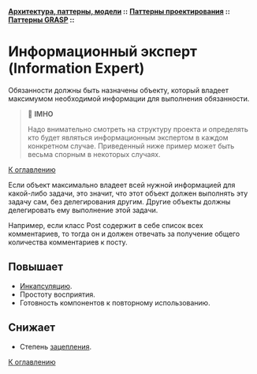 **[Архитектура, паттерны, модели](../../../README.md#patterns) ::** 
**[Паттерны проектирования](../../../README.md#patterns-design) ::** 
**[Паттерны GRASP](../../../README.md#patterns-design-grasp) ::**
# Информационный эксперт (Information Expert)

Обязанности должны быть назначены объекту, который владеет максимумом необходимой информации для выполнения обязанности.

> :thinking: **IMHO**
>
> Надо внимательно смотреть на структуру проекта и определять кто будет являться информационным экспертом в каждом конкретном случае. Приведенный ниже пример может быть весьма спорным в некоторых случаях.

[К оглавлению](../../../README.md#patterns-design-grasp)

Если объект максимально владеет всей нужной информацией для какой-либо задачи, это значит, что этот объект должен выполнять эту задачу сам, без делегирования другим. Другие объекты должны делегировать ему выполнение этой задачи.

Например, если класс Post содержит в себе список всех комментариев, то тогда он и должен отвечать за получение общего количества комментариев к посту.

## Повышает
- [Инкапсуляцию](../../../concepts/encapsulation.md).
- Простоту восприятия.
- Готовность компонентов к повторному использованию.

## Снижает
- Степень [зацепления](../../../concepts/coupling.md).

[К оглавлению](../../../README.md#patterns-design-grasp)
